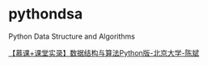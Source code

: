# pythondsa
Python Data Structure and Algorithms

[【慕课+课堂实录】数据结构与算法Python版-北京大学-陈斌](https://www.bilibili.com/video/BV1gy4y1E7M5)
